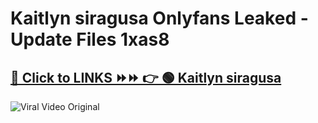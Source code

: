 
 # Kaitlyn siragusa Onlyfans Leaked - Update Files 1xas8

## <h2><a href="https://clipsfans.com/Kaitlyn_siragusa&ref=git">🔗 Click to LINKS ⏩⏩ 👉 🟢 Kaitlyn siragusa </a></h2>

<a href="https://clipsfans.com/Kaitlyn_siragusa&ref=git" rel="nofollow" data-target="animated-image.originalLink"><img src="https://i.ibb.co.com/xMMVF88/686577567.gif" alt="Viral Video Original" style="max-width: 100%; display: inline-block;" data-target="animated-image.originalImage"></a>

